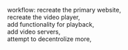 workflow:
recreate the primary website, 	
recreate the video player, 	
add functionality for playback, 	
add video servers, 	
attempt to decentrolize more, 	
